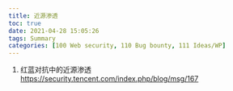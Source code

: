 ```yaml
---
title: 近源渗透
toc: true
date: 2021-04-28 15:05:26
tags: Summary
categories: [100 Web security, 110 Bug bounty, 111 Ideas/WP]
---
```



1. 红蓝对抗中的近源渗透 https://security.tencent.com/index.php/blog/msg/167
